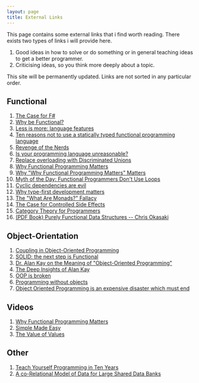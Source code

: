 ```yaml
---
layout: page
title: External Links
---
```


This page contains some external links that i find worth reading. There exists two types of links i will provide here.

1. Good ideas in how to solve or do something or in general teaching ideas to get a better programmer.
1. Criticising ideas, so you think more deeply about a topic.

This site will be permanently updated. Links are not sorted in any particular order.

## Functional

1. [The Case for F#](https://zombiecodekill.com/2016/04/30/the-case-for-f-sharp/)
1. [Why be Functional?](http://version2beta.com/articles/why_be_functional_post/)
1. [Less is more: language features](http://blog.ploeh.dk/2015/04/13/less-is-more-language-features/)
1. [Ten reasons not to use a statically typed functional programming language](http://fsharpforfunandprofit.com/posts/ten-reasons-not-to-use-a-functional-programming-language/)
1. [Revenge of the Nerds](http://www.paulgraham.com/icad.html)
1. [Is your programming language unreasonable?](http://fsharpforfunandprofit.com/posts/is-your-language-unreasonable/)
1. [Replace overloading with Discriminated Unions](http://blog.ploeh.dk/2013/10/21/replace-overloading-with-discriminated-unions/)
1. [Why Functional Programming Matters](http://www.cse.chalmers.se/~rjmh/Papers/whyfp.html)
1. [Why "Why Functional Programming Matters" Matters](http://raganwald.com/2014/12/20/why-why-functional-programming-matters-matters.html)
1. [Myth of the Day: Functional Programmers Don't Use Loops](http://two-wrongs.com/myth-of-the-day-functional-programmers-dont-use-loops)
1. [Cyclic dependencies are evil](http://fsharpforfunandprofit.com/posts/cyclic-dependencies/)
1. [Why type-first development matters](http://tomasp.net/blog/type-first-development.aspx/)
1. [The "What Are Monads?" Fallacy](http://two-wrongs.com/the-what-are-monads-fallacy)
1. [The Case for Controlled Side Effects](http://two-wrongs.com/the-case-for-controlled-side-effects)
1. [Category Theory for Programmers](http://bartoszmilewski.com/2014/10/28/category-theory-for-programmers-the-preface/)
1. [(PDF Book) Purely Functional Data Structures -- Chris Okasaki](http://www.cs.cmu.edu/~rwh/theses/okasaki.pdf)

## Object-Orientation

1. [Coupling in Object-Oriented Programming](http://mergeconflict.com/coupling-in-object-oriented-programming/)
1. [SOLID: the next step is Functional](http://blog.ploeh.dk/2014/03/10/solid-the-next-step-is-functional/)
1. [Dr. Alan Kay on the Meaning of "Object-Oriented Programming"](http://userpage.fu-berlin.de/~ram/pub/pub_jf47ht81Ht/doc_kay_oop_en)
1. [The Deep Insights of Alan Kay](http://mythz.servicestack.net/blog/2013/02/27/the-deep-insights-of-alan-kay/)
1. [OOP is broken](http://www.falkoriemenschneider.de/a__2013-09-12__OOP%20is%20broken.html)
1. [Programming without objects](http://www.falkoriemenschneider.de/a__2014-09-17__Programming-without-objects.html)
1. [Object Oriented Programming is an expensive disaster which must end](http://www.smashcompany.com/technology/object-oriented-programming-is-an-expensive-disaster-which-must-end)

## Videos

1. [Why Functional Programming Matters](https://www.youtube.com/watch?v=Z35Tt87pIpg)
1. [Simple Made Easy](http://www.infoq.com/presentations/Simple-Made-Easy)
1. [The Value of Values](http://www.infoq.com/presentations/Value-Values)

## Other

1. [Teach Yourself Programming in Ten Years](http://www.norvig.com/21-days.html)
1. [A co-Relational Model of Data for Large Shared Data Banks](http://queue.acm.org/detail.cfm?id=1961297)
